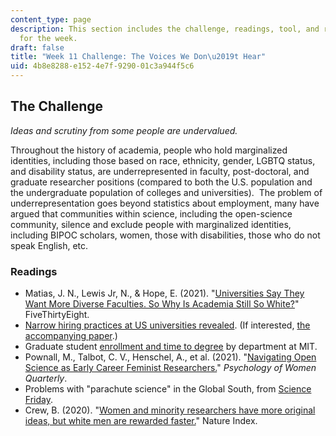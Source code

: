 ```yaml
---
content_type: page
description: This section includes the challenge, readings, tool, and response paper
  for the week.
draft: false
title: "Week 11 Challenge: The Voices We Don\u2019t Hear"
uid: 4b8e8288-e152-4e7f-9290-01c3a944f5c6
---
```

## The Challenge

*Ideas and scrutiny from some people are undervalued.*

Throughout the history of academia, people who hold marginalized identities, including those based on race, ethnicity, gender, LGBTQ status, and disability status, are underrepresented in faculty, post-doctoral, and graduate researcher positions (compared to both the U.S. population and the undergraduate population of colleges and universities).  The problem of underrepresentation goes beyond statistics about employment, many have argued that communities within science, including the open-science community, silence and exclude people with marginalized identities, including BIPOC scholars, women, those with disabilities, those who do not speak English, etc.

### Readings

- Matias, J. N., Lewis Jr, N., & Hope, E. (2021). "[Universities Say They Want More Diverse Faculties. So Why Is Academia Still So White?](https://fivethirtyeight.com/features/universities-say-they-want-more-diverse-faculties-so-why-is-academia-still-so-white/)" FiveThirtyEight.
- [Narrow hiring practices at US universities revealed](https://www.nature.com/articles/d41586-022-03065-0). (If interested, [the accompanying paper](https://www.nature.com/articles/s41586-022-05222-x).)
- Graduate student [enrollment and time to degree](https://tableau.mit.edu/t/IR/views/LifeSciencesCoalition-MITGraduateStudentData/GradStudents?:isGuestRedirectFromVizportal=y&:embed=y) by department at MIT.
- Pownall, M., Talbot, C. V., Henschel, A., et al. (2021). "[Navigating Open Science as Early Career Feminist Researchers.](https://journals.sagepub.com/doi/pdf/10.1177/03616843211029255)" *Psychology of Women Quarterly*.
- Problems with "parachute science" in the Global South, from [Science Friday](http://sciencefriday.com/segments/parachute-science-problem/).
- Crew, B. (2020). "[Women and minority researchers have more original ideas, but white men are rewarded faster.](https://www.natureindex.com/news-blog/women-and-minority-researchers-have-more-original-ideas-but-white-men-are-rewarded-faster#.YXvr-ATODjg.twitter)" Nature Index.